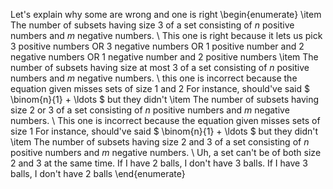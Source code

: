 Let's explain why some are wrong and one is right
\begin{enumerate}
\item The number of subsets having size 3 of a set consisting of $n$ positive numbers and $m$ negative numbers. \\
This one is right because it lets us pick 3 positive numbers OR 3 negative numbers OR 1 positive number and 2 negative numbers OR 1 negative number and 2 positive numbers
\item The number of subsets having size at most 3 of a set consisting of $n$ positive numbers and $m$ negative numbers. \\
this one is incorrect because the equation given misses sets of size 1 and 2
For instance, should've said $ \binom{n}{1} + \ldots $ but they didn't
\item The number of subsets having size 2 or 3 of a set consisting of $n$ positive numbers and $m$ negative numbers. \\
This one is incorrect because the equation given misses sets of size 1
For instance, should've said $ \binom{n}{1} + \ldots $ but they didn't
\item The number of subsets having size 2 and 3 of a set consisting of $n$ positive numbers and $m$ negative numbers. \\
Uh, a set can't be of both size 2 and 3 at the same time. If I have 2 balls, I don't have 3 balls. If I have 3 balls, I don't have 2 balls
\end{enumerate}
